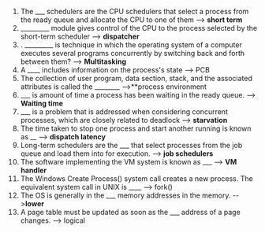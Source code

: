 1. The ___ schedulers are the CPU schedulers that select a process from the ready queue and allocate the CPU to one of them --> **short term**
2. _________ module gives control of the CPU to the process selected by the short-term scheduler --> **dispatcher**
3. . _________ is technique in which the operating system of a computer executes several programs concurrently by switching back and forth between them? -->  **Multitasking**
4.  A ____ includes information on the process's state --> PCB
5. The collection of user program, data section, stack, and the associated attributes is called the ________ -->**process environment
6. ___ is amount of time a process has been waiting in the ready queue. --> **Waiting time**
7. ___ is a problem that is addressed when considering concurrent processes, which are closely related to deadlock --> **starvation** 
8. The time taken to stop one process and start another running is known as __ -->  **dispatch latency**
9. Long-term schedulers are the ___ that select processes from the job queue and load them into for execution. --> **job schedulers**
10. The software implementing the VM system is known as ___ --> **VM handler**
11. The Windows Create Process() system call creates a new process. The equivalent system call in UNIX is ____  --> fork()
12. The OS is generally in the ___ memory addresses in the memory. -->**lower**
13. A page table must be updated as soon as the ___ address of a page changes. --> logical